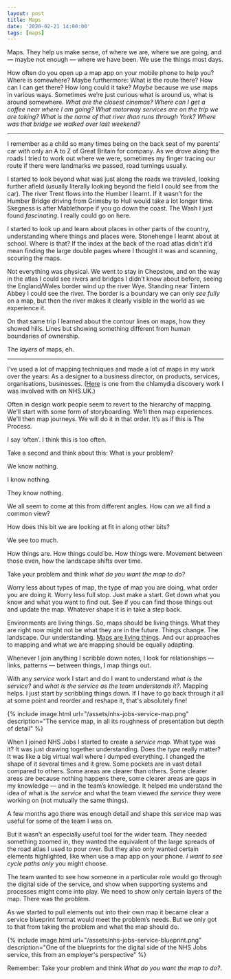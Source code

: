 ```yaml
---
layout: post
title: Maps
date: '2020-02-21 14:00:00'
tags: [maps]
---
```

Maps. They help us make sense, of where we are, where we are going, and — maybe not enough — where we have been. We use the things most days.

How often do you open up a map app on your mobile phone to help you? Where is somewhere? Maybe furthermore: What is the route there? How can I can get there? How long could it take? _Maybe_ because we use maps in various ways. Sometimes we’re just curious what is around us, what is around somewhere. _What are the closest cinemas?_ _Where can I get a coffee near where I am going?_ _What motorway services are on the trip we are taking?_ _What is the name of that river than runs through York?_ _Where was that bridge we walked over last weekend?_

---

I remember as a child so many times being on the back seat of my parents’ car with only an A to Z of Great Britain for company. As we drove along the roads I tried to work out where we were, sometimes my finger tracing our route if there were landmarks we passed, road turnings usually.

I started to look beyond what was just along the roads we traveled, looking further afield (usually literally looking beyond the field I could see from the car). The river Trent flows into the Humber I learnt. If it wasn’t for the Humber Bridge driving from Grimsby to Hull would take a lot longer time. Skegness is after Mablethorpe if you go down the coast. The Wash I just found _fascinating_. I really could go on here.

I started to look up and learn about places in other parts of the country, understanding where things and places were. Stonehenge I learnt about at school. Where is that? If the index at the back of the road atlas didn’t it’d mean finding the large double pages where I thought it was and scanning, scouring the maps.

Not everything was physical. We went to stay in Chepstow, and on the way in the atlas I could see rivers and bridges I didn’t know about before, seeing the England/Wales border wind up the river Wye. Standing near Tintern Abbey I could see the river. The border is a boundary we can only _see fully_ on a map, but then the river makes it clearly visible in the world as we experience it.

On that same trip I learned about the contour lines on maps, how they showed hills. Lines but showing something different from human boundaries of ownership.

The _layers_ of maps, eh.

---

I’ve used a lot of mapping techniques and made a lot of maps in my work over the years: As a designer to a business director, on products, services, organisations, businesses. ([Here](/chlamydia-design-sprint-days-one-and-two) is one from the chlamydia discovery work I was involved with on NHS.UK.)

Often in design work people seem to revert to the hierarchy of mapping. We’ll start with some form of storyboarding. We’ll then map experiences. We’ll then map journeys. We will do it in that order. It’s as if this is The Process.

I say ‘often’. I think this is too often.

Take a second and think about this: What is your problem?

We know nothing.

I know nothing.

They know nothing.

We all seem to come at this from different angles. How can we all find a common view?

How does this bit we are looking at fit in along other bits?

We see too much.

How things are. How things could be. How things were. Movement between those even, how the landscape shifts over time.

Take your problem and think _what do you want the map to do?_

Worry less about types of map, the type of map you are doing, what order you are doing it. Worry less full stop. Just make a start. Get down what you know and what you want to find out. See if you can find those things out and update the map. Whatever shape it is in take a step back.

Environments are living things. So, maps should be living things. What they are right now might not be what they are in the future. Things change. The landscape. Our understanding. [Maps are living things](/the-map-is-a-living-thing). And our approaches to mapping and what we are mapping should be equally adapting.

Whenever I join anything I scribble down notes, I look for relationships — links, patterns — between things, I map things out.

With any _service_ work I start and do I want to understand _what is the service?_ and _what is the service as the team understands it?_. Mapping helps. I just start by scribbling things down. If I have to go back through it all at some point and reorder and reshape it, that's absolutely fine!

{% include image.html url="/assets/nhs-jobs-service-map.png" description="The service map, in all its roughness of presentation but depth of detail" %}

When I joined NHS Jobs I started to create a _service map_. What type was it? It was just drawing together understanding. Does the _type_ really matter? It was like a big virtual wall where I dumped everything. I changed the shape of it several times and it grew. Some pockets are in vast detail compared to others. Some areas are clearer than others. Some clearer areas are because nothing happens there, some clearer areas are gaps in my knowledge — and in the team’s knowledge. It helped me understand the idea of what is _the service_ and what the team viewed _the service_ they were working on (not mutually the same things).

A few months ago there was enough detail and shape this service map was useful for some of the team I was on.

But it wasn’t an especially useful tool for the wider team. They needed something zoomed in, they wanted the equivalent of the large spreads of the road atlas I used to pour over. But they also only wanted certain elements highlighted, like when use a map app on your phone. _I want to see cycle paths only_ you might choose.

The team wanted to see how someone in a particular role would go through the digital side of the service, and show when supporting systems and processes might come into play. We need to show only certain layers of the map. There was the problem.

As we started to pull elements out into their own map it became clear a service blueprint format would meet the problem’s needs. But we only got to that from taking the problem and what the map should do.

{% include image.html url="/assets/nhs-jobs-service-blueprint.png" description="One of the blueprints for the digital side of the NHS Jobs service, this from an employer's perspective" %}

Remember: Take your problem and think _What do you want the map to do?_.
